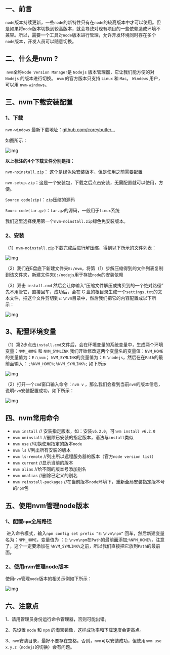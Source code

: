 ## 一、前言

​       `node`版本持续更新，一些`node`的新特性只有在`node`的较高版本中才可以使用。但是如果将`node`版本切换到较高版本，就会导致对现有项目的一些依赖造成环境不兼容。所以，需要一个工具对`node`版本进行管理，允许开发环境同时存在多个`node`版本，开发人员可以随意切换。

## 二、什么是nvm ?

​      `nvm`全称`Node Version Manager`是 `Nodejs` 版本管理器，它让我们能方便的对 `Nodejs` 的版本进行切换。 `nvm` 的官方版本只支持 `Linux` 和 `Mac`。 `Windows` 用户，可以用 `nvm-windows`。

## 三、nvm下载安装配置

### 1、下载

   `nvm-windows` 最新下载地址：[github.com/coreybutler…](https://link.juejin.im?target=https%3A%2F%2Fgithub.com%2Fcoreybutler%2Fnvm-windows%2Freleases) 

如图所示：

![img](https://user-gold-cdn.xitu.io/2018/12/2/1676e33eb8a82538?imageView2/0/w/1280/h/960/format/webp/ignore-error/1)

**以上标注的4个下载文件分别是指：**

`nvm-noinstall.zip`： 这个是绿色免安装版本，但是使用之前需要配置

`nvm-setup.zip`：这是一个安装包，下载之后点击安装，无需配置就可以使用，方便。

`Source code(zip)`：`zip`压缩的源码

`Sourc code(tar.gz)`：`tar.gz`的源码，一般用于`linux`系统

我们这里选择使用第一个`nvm-noinstall.zip`绿色免安装版本。

 

### 2、安装

（1）`nvm-noinstall.zip`下载完成后进行解压缩，得到以下所示的文件列表：

![img](https://user-gold-cdn.xitu.io/2018/12/2/1676e34b86b561da?imageView2/0/w/1280/h/960/format/webp/ignore-error/1) 

（2）我们在E盘底下新建文件夹`E:/nvm`，将第（1）步解压缩得到的文件列表复制到该文件夹，新建文件夹`E:/nodejs`用于存放`node`的安装依赖

（3）双击 `install.cmd` 然后会让你输入”压缩文件解压或拷贝到的一个绝对路径” 先不用管它，直接回车，成功后，会在 C 盘的根目录生成一个`settings.txt`的文本文件，把这个文件剪切到`E:\nvm`目录中，然后我们把它的内容配置成以下所示：

![img](https://user-gold-cdn.xitu.io/2018/12/2/1676e35608e32d27?imageView2/0/w/1280/h/960/format/webp/ignore-error/1) 

## 3、配置环境变量

（1）第2步点击`install.cmd`文件后，会在环境变量的系统变量中，生成两个环境变量：`NVM_HOME` 和 `NVM_SYMLINK` 我们开始修改这两个变量名的变量值：`NVM_HOME`的变量值为：`E:\nvm`； `NVM_SYMLINK`的变量值为：`E:\nodejs`，然后在在`Path`的最前面输入： `;%NVM_HOME%;%NVM_SYMLINK%;` 如下所示

![img](https://user-gold-cdn.xitu.io/2018/12/2/1676e35e3ce993c6?imageView2/0/w/1280/h/960/format/webp/ignore-error/1) 

（2）打开一个`cmd`窗口输入命令：`nvm v` ，那么我们会看到当前`nvm`的版本信息，说明`nvm`安装配置成功，如下所示：

 ![img](https://user-gold-cdn.xitu.io/2018/12/2/1676e364798e5682?imageView2/0/w/1280/h/960/format/webp/ignore-error/1) 

## 四、nvm常用命令

- `nvm install` // 安装指定版本，如：安装`v6.2.0`，可`nvm install v6.2.0`
- `nvm uninstall` //删除已安装的指定版本，语法与`install`类似
- `nvm use` //切换使用指定的版本`node`
- `nvm ls` //列出所有安装的版本
- `nvm ls-remote` //列出所以远程服务器的版本（官方`node version list`）
- `nvm current` //显示当前的版本
- `nvm alias` //给不同的版本号添加别名
- `nvm unalias` //删除已定义的别名
- `nvm reinstall-packages` //在当前版本`node`环境下，重新全局安装指定版本号的`npm`包

 

## 五、使用nvm管理node版本

### 1、配置`npm`全局路径

​       进入命令模式，输入`npm config set prefix “E:\nvm\npm”` 回车，然后新建变量名为：`NPM_HOME`，变量值为 ：`E:\nvm\npm`在`Path`的最前面添加;`%NPM_HOME%`，注意了，这个一定要添加在 `%NVM_SYMLINK%`之前，所以我们直接把它放到`Path`的最前面。

 

### 2、使用nvm管理node版本

​      使用`nvm`管理`node`版本的相关示例如下所示：

![img](https://user-gold-cdn.xitu.io/2018/12/2/1676e36cb65fd59a?imageView2/0/w/1280/h/960/format/webp/ignore-error/1) 

 

## 六、注意点

1、请用管理员身份运行命令管理器，否则可能出错。

2、先设置 `node` 和 `npm` 的淘宝镜像，这样成功率和下载速度会更高点。

3、`nvm`安装目录，最好不要存在空格。否则，`nvm`可以安装成功，但使用`nvm use x.y.z`（`nodejs`的切换）会有问题。